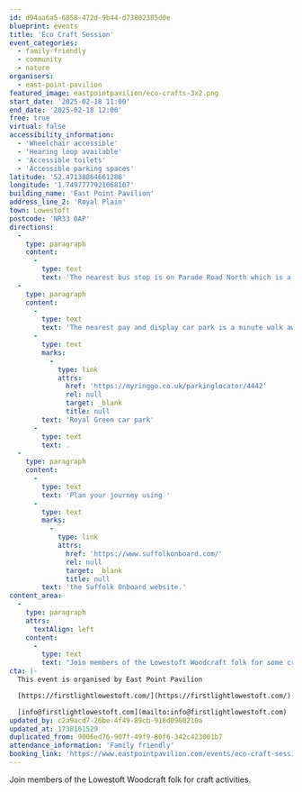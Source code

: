 ```yaml
---
id: d94aa6a5-6858-472d-9b44-d73802385d0e
blueprint: events
title: 'Eco Craft Session'
event_categories:
  - family-friendly
  - community
  - nature
organisers:
  - east-point-pavilion
featured_image: eastpointpavilion/eco-crafts-3x2.png
start_date: '2025-02-18 11:00'
end_date: '2025-02-18 12:00'
free: true
virtual: false
accessibility_information:
  - 'Wheelchair accessible'
  - 'Hearing loop available'
  - 'Accessible toilets'
  - 'Accessible parking spaces'
latitude: '52.47138864661286'
longitude: '1.7497777921068107'
building_name: 'East Point Pavilion'
address_line_2: 'Royal Plain'
town: Lowestoft
postcode: 'NR33 0AP'
directions:
  -
    type: paragraph
    content:
      -
        type: text
        text: 'The nearest bus stop is on Parade Road North which is a three minute walk from East Point Pavilion. There is a selection of buses which connect us to the town centre for example, No X2, X22 and 109.'
  -
    type: paragraph
    content:
      -
        type: text
        text: 'The nearest pay and display car park is a minute walk away at '
      -
        type: text
        marks:
          -
            type: link
            attrs:
              href: 'https://myringgo.co.uk/parkinglocator/4442'
              rel: null
              target: _blank
              title: null
        text: 'Royal Green car park'
      -
        type: text
        text: .
  -
    type: paragraph
    content:
      -
        type: text
        text: 'Plan your journey using '
      -
        type: text
        marks:
          -
            type: link
            attrs:
              href: 'https://www.suffolkonboard.com/'
              rel: null
              target: _blank
              title: null
        text: 'the Suffolk Onboard website.'
content_area:
  -
    type: paragraph
    attrs:
      textAlign: left
    content:
      -
        type: text
        text: "Join members of the Lowestoft Woodcraft folk for some craft activities. Suffolk Beach Cleans' ‘Chief Womble’ will also be here to talk about the importance of keeping our beaches clean and how we can help.\_\_"
cta: |-
  This event is organised by East Point Pavilion

  [https://firstlightlowestoft.com/](https://firstlightlowestoft.com/)

  [info@firstlightlowestoft.com](mailto:info@firstlightlowestoft.com)
updated_by: c2a9acd7-26be-4f49-89cb-918d0960210a
updated_at: 1738161529
duplicated_from: 9006ed76-907f-49f9-80f6-342c423001b7
attendance_information: 'Family friendly'
booking_link: 'https://www.eastpointpavilion.com/events/eco-craft-session-with-lowestoft-woodcraft-folk'
---
```

Join members of the Lowestoft Woodcraft folk for craft activities.